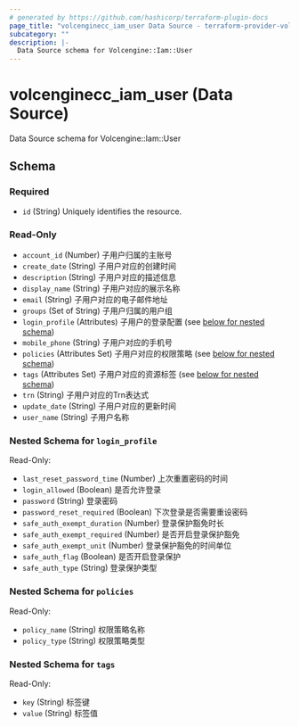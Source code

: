 ```yaml
---
# generated by https://github.com/hashicorp/terraform-plugin-docs
page_title: "volcenginecc_iam_user Data Source - terraform-provider-volcenginecc"
subcategory: ""
description: |-
  Data Source schema for Volcengine::Iam::User
---
```


# volcenginecc_iam_user (Data Source)

Data Source schema for Volcengine::Iam::User



<!-- schema generated by tfplugindocs -->
## Schema

### Required

- `id` (String) Uniquely identifies the resource.

### Read-Only

- `account_id` (Number) 子用户归属的主账号
- `create_date` (String) 子用户对应的创建时间
- `description` (String) 子用户对应的描述信息
- `display_name` (String) 子用户对应的展示名称
- `email` (String) 子用户对应的电子邮件地址
- `groups` (Set of String) 子用户归属的用户组
- `login_profile` (Attributes) 子用户的登录配置 (see [below for nested schema](#nestedatt--login_profile))
- `mobile_phone` (String) 子用户对应的手机号
- `policies` (Attributes Set) 子用户对应的权限策略 (see [below for nested schema](#nestedatt--policies))
- `tags` (Attributes Set) 子用户对应的资源标签 (see [below for nested schema](#nestedatt--tags))
- `trn` (String) 子用户对应的Trn表达式
- `update_date` (String) 子用户对应的更新时间
- `user_name` (String) 子用户名称

<a id="nestedatt--login_profile"></a>
### Nested Schema for `login_profile`

Read-Only:

- `last_reset_password_time` (Number) 上次重置密码的时间
- `login_allowed` (Boolean) 是否允许登录
- `password` (String) 登录密码
- `password_reset_required` (Boolean) 下次登录是否需要重设密码
- `safe_auth_exempt_duration` (Number) 登录保护豁免时长
- `safe_auth_exempt_required` (Number) 是否开启登录保护豁免
- `safe_auth_exempt_unit` (Number) 登录保护豁免的时间单位
- `safe_auth_flag` (Boolean) 是否开启登录保护
- `safe_auth_type` (String) 登录保护类型


<a id="nestedatt--policies"></a>
### Nested Schema for `policies`

Read-Only:

- `policy_name` (String) 权限策略名称
- `policy_type` (String) 权限策略类型


<a id="nestedatt--tags"></a>
### Nested Schema for `tags`

Read-Only:

- `key` (String) 标签键
- `value` (String) 标签值
